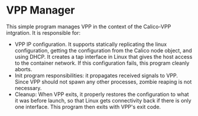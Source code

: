 # VPP Manager

This simple program manages VPP in the context of the Calico-VPP intgration.
It is responsible for:
- VPP IP configuration. It supports statically replicating the linux configuration, getting the configuration from the Calico node object, and using DHCP. It creates a tap interface in Linux that gives the host access to the container network. If this configuration fails, this program cleanly aborts.
- Init program responsibilities: it propagates received signals to VPP. Since VPP should not spawn any other processes, zombie reaping is not necessary.
- Cleanup: When VPP exits, it properly restores the configuration to what it was before launch, so that Linux gets connectivity back if there is only one interface. This program then exits with VPP's exit code.

